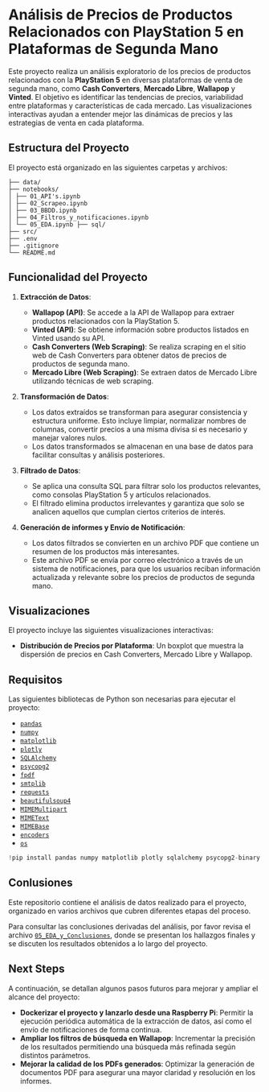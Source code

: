 # Análisis de Precios de Productos Relacionados con PlayStation 5 en Plataformas de Segunda Mano

Este proyecto realiza un análisis exploratorio de los precios de productos relacionados con la **PlayStation 5** en diversas plataformas de venta de segunda mano, como **Cash Converters**, **Mercado Libre**, **Wallapop** y **Vinted**. El objetivo es identificar las tendencias de precios, variabilidad entre plataformas y características de cada mercado. Las visualizaciones interactivas ayudan a entender mejor las dinámicas de precios y las estrategias de venta en cada plataforma.

## Estructura del Proyecto

El proyecto está organizado en las siguientes carpetas y archivos:
```
├── data/
├── notebooks/
│ ├── 01_API's.ipynb
│ ├── 02_Scrapeo.ipynb
│ ├── 03_BBDD.ipynb
│ ├── 04_Filtros_y_notificaciones.ipynb
│ └── 05_EDA.ipynb ├── sql/
├── src/
├── .env
├── .gitignore
└── README.md
```


## Funcionalidad del Proyecto

1. **Extracción de Datos**:
   - **Wallapop (API)**: Se accede a la API de Wallapop para extraer productos relacionados con la PlayStation 5.
   - **Vinted (API)**: Se obtiene información sobre productos listados en Vinted usando su API.
   - **Cash Converters (Web Scraping)**: Se realiza scraping en el sitio web de Cash Converters para obtener datos de precios de productos de segunda mano.
   - **Mercado Libre (Web Scraping)**: Se extraen datos de Mercado Libre utilizando técnicas de web scraping.

2. **Transformación de Datos**:
   - Los datos extraídos se transforman para asegurar consistencia y estructura uniforme. Esto incluye limpiar, normalizar nombres de columnas, convertir precios a una misma divisa si es necesario y manejar valores nulos.
   - Los datos transformados se almacenan en una base de datos para facilitar consultas y análisis posteriores.

3. **Filtrado de Datos**:
   - Se aplica una consulta SQL para filtrar solo los productos relevantes, como consolas PlayStation 5 y artículos relacionados.
   - El filtrado elimina productos irrelevantes y garantiza que solo se analicen aquellos que cumplan ciertos criterios de interés.

4. **Generación de informes y Envío de Notificación**:
   - Los datos filtrados se convierten en un archivo PDF que contiene un resumen de los productos más interesantes.
   - Este archivo PDF se envía por correo electrónico a través de un sistema de notificaciones, para que los usuarios reciban información actualizada y relevante sobre los precios de productos de segunda mano.

## Visualizaciones

El proyecto incluye las siguientes visualizaciones interactivas:

- **Distribución de Precios por Plataforma**: Un boxplot que muestra la dispersión de precios en Cash Converters, Mercado Libre y Wallapop.

## Requisitos

Las siguientes bibliotecas de Python son necesarias para ejecutar el proyecto:

- [`pandas`](https://pandas.pydata.org/pandas-docs/stable/)
- [`numpy`](https://numpy.org/doc/stable/)
- [`matplotlib`](https://matplotlib.org/stable/contents.html) 
- [`plotly`](https://plotly.com/python/)
- [`SQLAlchemy`](https://docs.sqlalchemy.org/en/20/)
- [`psycopg2`](https://www.psycopg.org/docs/)
- [`fpdf`](https://pyfpdf.github.io/fpdf2/)
- [`smtplib`](https://docs.python.org/3/library/smtplib.html)
- [`requests`](https://docs.python-requests.org/en/latest/)
- [`beautifulsoup4`](https://www.crummy.com/software/BeautifulSoup/bs4/doc/)
- [`MIMEMultipart`](https://docs.python.org/3/library/email.mime.multipart.html)
- [`MIMEText`](https://docs.python.org/3/library/email.mime.html#email.mime.text.MIMEText)
- [`MIMEBase`](https://docs.python.org/3/library/email.mime.html#email.mime.base.MIMEBase)
- [`encoders`](https://docs.python.org/3/library/email.html#module-email.encoders)
- [`os`](https://docs.python.org/3/library/os.html)  
   
```python
!pip install pandas numpy matplotlib plotly sqlalchemy psycopg2-binary fpdf requests beautifulsoup4
```
## Conlusiones

Este repositorio contiene el análisis de datos realizado para el proyecto, organizado en varios archivos que cubren diferentes etapas del proceso.

Para consultar las conclusiones derivadas del análisis, por favor revisa el archivo [`05_EDA_y_Conclusiones`](notebooks/05_EDA_y_Conculsiones.ipynb), donde se presentan los hallazgos finales y se discuten los resultados obtenidos a lo largo del proyecto.

## Next Steps

A continuación, se detallan algunos pasos futuros para mejorar y ampliar el alcance del proyecto:

- **Dockerizar el proyecto y lanzarlo desde una Raspberry Pi**: Permitir la ejecución periódica automática de la extracción de datos, así como el envío de notificaciones de forma continua.
- **Ampliar los filtros de búsqueda en Wallapop**: Incrementar la precisión de los resultados permitiendo una búsqueda más refinada según distintos parámetros.
- **Mejorar la calidad de los PDFs generados**: Optimizar la generación de documentos PDF para asegurar una mayor claridad y resolución en los informes.
